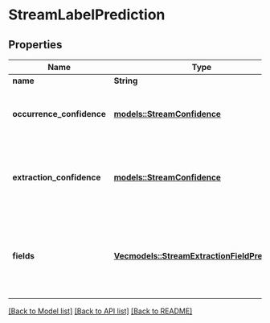# StreamLabelPrediction

## Properties

Name | Type | Description | Notes
------------ | ------------- | ------------- | -------------
**name** | **String** |  | 
**occurrence_confidence** | [**models::StreamConfidence**](StreamConfidence.md) | The confidence in this label occurrence, independent of the particular predicted field values. | 
**extraction_confidence** | [**models::StreamConfidence**](StreamConfidence.md) | The confidence that this label occurs with the specific field values in `fields`. Always less than or equal to `occurence_confidence`. | 
**fields** | [**Vec<models::StreamExtractionFieldPrediction>**](StreamExtractionFieldPrediction.md) | The field predictions for this label. All defined label fields will appear in this list---if they're missing in this occurrence, they'll have a null value. | 

[[Back to Model list]](../README.md#documentation-for-models) [[Back to API list]](../README.md#documentation-for-api-endpoints) [[Back to README]](../README.md)


